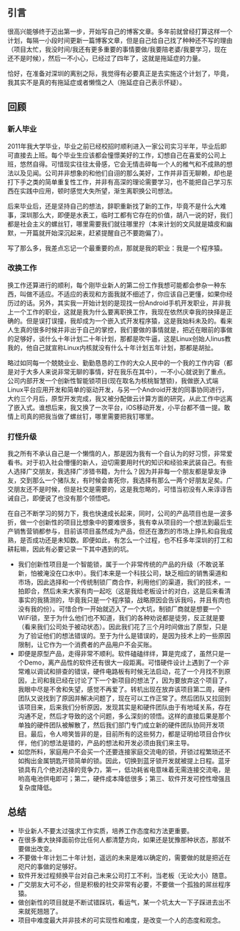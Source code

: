 ## 引言
很高兴能够终于迈出第一步，开始写自己的博客文章。多年前就曾经打算这样一个计划，每隔一小段时间更新一篇博客文章，但是自己给自己找了种种还不写的理由（项目太忙，我没时间/我还有更多重要的事情要做/我要陪老婆/我要学习，现在还不是时候），然后一不小心，已经过了四年了，这就是拖延症的力量。

恰好，在准备对深圳的离别之际，我觉得有必要真正是去实施这个计划了，毕竟，我其实不是真的有拖延症或者懒惰之人（拖延症自己表示怀疑）。

## 回顾

### 新人毕业
2011年我大学毕业，毕业之前已经校招时顺利进入一家公司实习半年，毕业后即可直接去上班。每个毕业生应该都会憧憬美好的工作，幻想自己在喜爱的公司上班，悠然自得。可惜现实往往太骨感，它会无情击碎每一个人的稚气和不成熟的想法以及见闻。公司并非想象的和他们自诩的那么美好，工作并非百无聊赖，却也是打下手之类的简单重复性工作，并非有高深的理论需要学习，也不能把自己学习东西在实践中应用，顿时感觉大失所望，渐生离职换公司想法。

后来毕业后，还是坚持自己的想法，辞职重新找了新的工作，毕竟不是什么大难事，深圳那么大，即便是水表工，临时工都有它存在的价值，胡八一说的好，我们都是社会主义的螺丝钉，哪里需要我们就往哪里拧（本来计划的文风就是嬉皮和幽默，一开篇就开始深沉起来，赶紧提醒自己不要跑偏了）。

写了那么多，我差点忘记一个最重要的点，那就是我的职业：我是一个程序猿。

### 改换工作
换工作还算进行的顺利，每个刚毕业新人的第二份工作我想可能都会参杂一种东西，叫做不适应。不适应的表现和方面我就不细述了，你应该自己更懂，如果你经历过的话。另外，其实我一开始计划的是现找一份Android手机开发职业，并非我上一个工作的职业，这就是我为什么要离职换工作，我现在依然庆幸我的抉择是正确的。但是误打误撞，我却成为一个嵌入式开发程序猿，这是我始料未及的。看来人生真的很多时候并非出于自己的掌控，我们要做的事情就是，把近在眼前的事做的足够好，谈什么十年计划二十年计划，那都是吹牛逼，这是Linux创始人linus教我的，他自己就宣称Linux内核就没有什么十年计划五年计划，那都是胡扯。

略过如同每一个兢兢业业、勤勤恳恳的工作的大众人民中的一个我的工作内容（都是对于大多人来说非常无聊的事情，好在我乐在其中），一不小心就说到了重点。公司内部开发一个创新性智能锁项目(现在取名为核桃智慧锁)，我做嵌入式端Linux平台应用开发和简单的驱动开发，与另一个Android开发的同事协同进行，大约三个月后，原型开发完成，我又被分配做云计算方面的研究，从此工作中远离了嵌入式。谁想后来，我又换了一次平台，iOS移动开发，小平台都不值一提。敢情上司真的把我当做了螺丝钉，哪里需要把我钉哪里。

### 打怪升级
我之所有不承认自己是一个懒惰的人，那是因为我有一个自认为的好习惯，非常爱看书。对于初入社会懵懂的新人，迫切需要用时代的知识和经验来武装自己。有些人选择广交朋友，我选择广涉猎书籍，为什么？因为并非每一个朋友都是挚友诤友，交到那么一个猪队友，有时候会害死你，我选择有那么一两个好朋友足矣。广交朋友还不是时候，但是社交是需要的，这是我忽略的，可惜当初没有人来谆谆告诫自己，即便说了也没有那个领悟吧。

在自己不断学习的努力下，我也快速成长起来，同时，公司的产品项目也是一波多折，做一个创新性的项目比想象中的要难很多，我有幸从项目的一个想法到最后生产销售营销都参与，目前该项目虽然成为产品，但还在激烈的市场上挣扎和自我成熟，是否成功还是未知数。即便如此，有怎么一个过程，也不枉多年深圳的打工和耕耘嘛，因此有必要记录一下其中遇到的坑。

* 我们创新性项目是一个智能锁，属于一个非常传统的产品的升级（不敢说革新，怕被淹没在口水中）。我们本来是一个科技公司，缺乏相应的销售渠道和市场，因此选择和一个传统制锁厂商合作，利用他们的渠道，我们的技术，一拍即合，然后未来大家有肉一起吃（这是我给老板设计的对白，这是后来看清事实的我猜测的，毕竟我只是一个程序猿，战略原因会告诉我吗，并且有肉也没有我的份）。可惜合作一开始就迈入了一个大坑，制锁厂商就是想要一个WiFi锁，至于为什么他们也不知道，我们的各种劝说都是徒劳，反正就是要（看来我们公司处于被动状态）。因此我们花了三个月时间做出了原型，只是为了验证他们的想法错误的。至于为什么是错误的，是因为技术上的一些原因限制，让它作为一个消费者的产品用户不会买账。
* 即便是原型产品，走得非常不顺利。软件磕磕绊绊，算是完成了，虽然只是一个Demo，离产品性的软件还有很大一段距离。可惜硬件设计上遇到了一个非常难以调试和排查的错误，硬件电路板有时候无法启动，花了一个月找不到原因，上司和我已经在讨论了下一个新项目的想法了，因为要放弃这个项目了，我眼中尽是不舍和失望，感觉不再爱了。转机出现在放弃该项目第二周，硬件团队又说找到了原因并解决问题了，现在可以工作正常了。然后团队又拉回到该项目来，后来我们分析原因，发现其实是和硬件团队由于有地域关系，存在沟通不足，然后才导致的这个问题，多么深刻的领悟。这样的直接后果是那个单独的硬件团队被解散了，然后我们部门专门成立新的硬件团队协同开发项目。最后，令人啼笑皆非的是，目前所有的这些努力，都是证明给项目合作伙伴，他们的想法是错的，产品的想法和开发必须由我们来主导。
* 如您所料，家庭用户不会买一个还要连接家庭交流电的锁，开锁过程繁琐还不如掏出金属钥匙开锁简单的锁。因此，切换到蓝牙锁开发就被提上日程。蓝牙锁具有几个绝对选择的竞争力，第一，低功耗省电意味着无需连接交流电，是哟高电池供电即可；第二，硬件成本降低很多；第三、软件开发可控性增强且复杂度降低。

### 

## 总结
* 毕业新人不要太过强求工作实质，培养工作态度和方法更重要。
* 在很多重大抉择面前你比任何人都清楚方向，如果还是犹豫那种状态，那就不要做出改变。
* 不要做十年计划二十年计划，遥远的未来是难以确定的，需要做的就是把近在咫尺的事做的足够好。
* 软件开发过程频换平台对自己未来公司打工不利，当老板（无论大小）随意。
* 广交朋友大可不必，但是积极的社交非常有必要，不要做一个孤独的屌丝程序猿。
* 做创新性的项目就是不断试错踩坑，看运气，某一个坑太大一下子踩进去出不来就死翘翘了。
* 项目中难度最大并非技术的可实现性和难度，是改变一个人的态度和观念。
